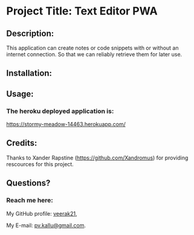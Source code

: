 # Project Title: Text Editor PWA

## Description:
 This application can create notes or code snippets with or without an internet connection. So that we can reliably retrieve them for later use.

## Installation:


## Usage:


 ### The heroku deployed application is: 
   https://stormy-meadow-14463.herokuapp.com/ 


## Credits:
  Thanks to Xander Rapstine (https://github.com/Xandromus) for providing rescources for this project.


## Questions?
  ### Reach me here: 
   My GitHub profile:   [veerak21](https://github.com/veerak21),

   My E-mail: pv.kallu@gmail.com.   